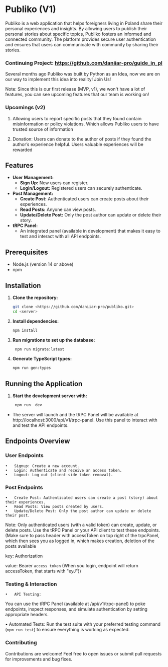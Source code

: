 # Publiko (V1)

Publiko is a web application that helps foreigners living in Poland share their personal experiences and insights. By allowing users to publish their personal stories about specific topics, Publiko fosters an informed and connected community. The platform provides secure user authentication and ensures that users can communicate with community by sharing their stories.



### Continuing Project: https://github.com/daniiar-pro/guide_in_pl

Several months ago Publiko was built by Python as an Idea, now we are on our way to implement this idea into reality! Join Us!


Note: Since this is our first release (MVP, v1), we won't  have a lot of features, you can see upcoming features that our team is working on!

### Upcomings (v2)

   1.  Allowing users to report specific posts that they found contain misinformation or policy violations. Which allows Publiko users to have trusted source of information
     
   2.  Donation: Users can donate to the author of posts if they found the author’s experience helpful. Users valuable experiences will be rewarded


## Features

- **User Management:**
  - **Sign Up:** New users can register.
  - **Login/Logout:** Registered users can securely authenticate.
- **Post Management:**
  - **Create Post:** Authenticated users can create posts about their experiences.
  - **Read Posts:** Anyone can view posts.
  - **Update/Delete Post:** Only the post author can update or delete their story.
- **tRPC Panel:**
  - An integrated panel (available in development) that makes it easy to test and interact with all API endpoints.

## Prerequisites

- Node.js (version 14 or above)
- npm

## Installation

1. **Clone the repository:**

   ```bash
   git clone <https://github.com/daniiar-pro/publiko.git>
   cd <server>

   ```

2. **Install dependencies:**

   ```bash
   npm install

   ```

3. **Run migrations to set up the database:**

   ```bash
    npm run migrate:latest

   ```

4. **Generate TypeScript types:**
   ```bash
   npm run gen:types
   ```

## Running the Application

1. **Start the development server with:**
   ```bash
    npm run  dev
   ```

- The server will launch and the tRPC Panel will be available at http://localhost:3000/api/v1/trpc-panel. Use this panel to interact with and test the API endpoints.

## Endpoints Overview

### User Endpoints

    •	Signup: Create a new account.
    •	Login: Authenticate and receive an access token.
    •	Logout: Log out (client-side token removal).

### Post Endpoints

    •	Create Post: Authenticated users can create a post (story) about their experiences.
    •	Read Posts: View posts created by users.
    •	Update/Delete Post: Only the post author can update or delete their post.

Note: Only authenticated users (with a valid token) can create, update, or delete posts. Use the tRPC Panel or your API client to test these endpoints. (Make sure to pass header with accessToken on top right of the trpcPanel, which then sees you as logged in, which makes creation, deletion of the posts available

key: Authorization

value: Bearer `access token` (When you login, endpoint will return accessToken, that starts with "eyJ"))

### Testing & Interaction

    •	API Testing:

You can use the tRPC Panel (available at /api/v1/trpc-panel) to poke endpoints, inspect responses, and simulate authentication by setting appropriate headers.


• Automated Tests:
Run the test suite with your preferred testing command (`npm run test`) to ensure everything is working as expected.

### Contributing

Contributions are welcome! Feel free to open issues or submit pull requests for improvements and bug fixes.

